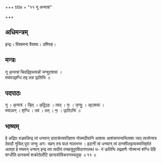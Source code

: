 +++
title = "११ नू अन्यत्रा"

+++
## अधिमन्त्रम्
इन्द्रः। विश्वमना वैयश्वः। उष्णिक्।

## मन्त्रः
नू अ॒न्यत्रा॑ चिदद्रिव॒स्त्वन्नो॑ जग्मुरा॒शसः॑ ।  
मघ॑वञ्छ॒ग्धि तव॒ तन्न॑ ऊ॒तिभिः॑ ॥

## पदपाठः
नु । अ॒न्यत्र॑ । चि॒त् । अ॒द्रि॒ऽवः॒ । त्वत् । नः॒ । ज॒ग्मुः॒ । आ॒ऽशसः॑ ।  
मघ॑ऽवन् । श॒ग्धि । तव॑ । तत् । नः॒ । ऊ॒तिऽभिः॑ ॥

## भाष्यम्
हे अद्रिवः वज्रवन्निन्द्र त्वं धनवान् दाताचेत्यपरिज्ञाय नोस्मदीयानि आशसः आशंसनान्यभिलाषाः त्वत् त्वत्तोन्यत्र देवादौ नूचित् पुरा जग्मुः अग- च्छन् तत्र फलं नालभन्त । इदानीं त्वं धनवान् त्वं दानशीलइत्यस्माभिर्ज्ञातं अतएव हे मघवन् धनवन् इन्द्र तव त्वदीयं तच्छत्रुपुरविदारणलब्धं ध- नं ऊतिभिः तद्रक्षणैः नोस्मभ्यं शग्धि देहि शग्धीति दानकर्मा शक्रोतेर्लोटि छान्दसोविकरणस्यलुक् ॥ ११ ॥